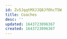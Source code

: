```yaml
---
id: Zv5JqqtMXJJQ8JfOhcT5W
title: Coaches
desc: ''
updated: 1643723096367
created: 1643723096367
---
```


